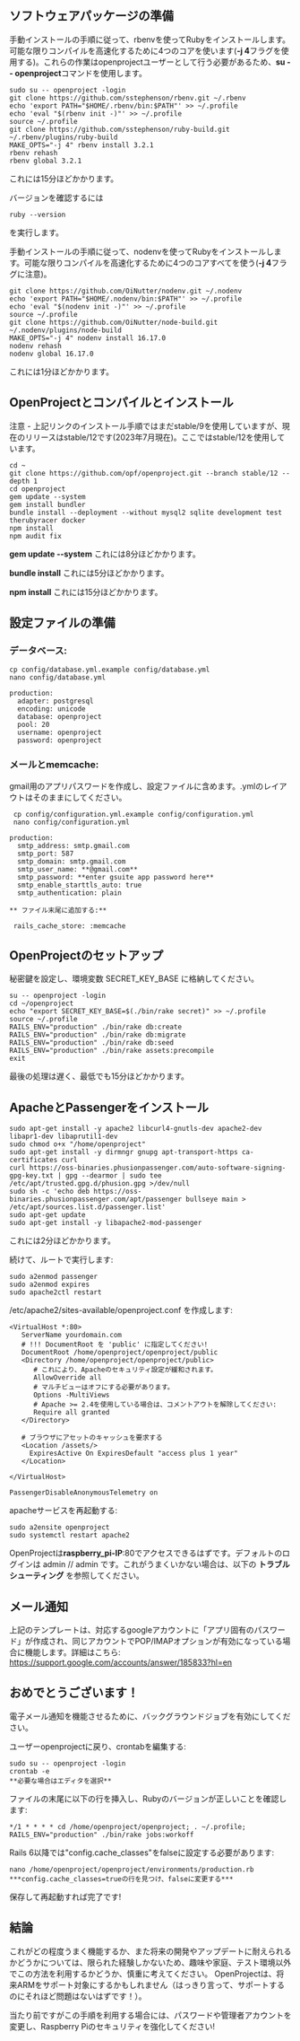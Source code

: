 ## ソフトウェアパッケージの準備

手動インストールの手順に従って、rbenvを使ってRubyをインストールします。可能な限りコンパイルを高速化するために4つのコアを使います(**-j 4**フラグを使用する)。これらの作業はopenprojectユーザーとして行う必要があるため、**su -- openproject**コマンドを使用します。  

```
sudo su -- openproject -login
git clone https://github.com/sstephenson/rbenv.git ~/.rbenv
echo 'export PATH="$HOME/.rbenv/bin:$PATH"' >> ~/.profile
echo 'eval "$(rbenv init -)"' >> ~/.profile
source ~/.profile
git clone https://github.com/sstephenson/ruby-build.git ~/.rbenv/plugins/ruby-build
MAKE_OPTS="-j 4" rbenv install 3.2.1
rbenv rehash
rbenv global 3.2.1

```
これには15分ほどかかります。 

バージョンを確認するには
```
ruby --version
```
を実行します。

手動インストールの手順に従って、nodenvを使ってRubyをインストールします。可能な限りコンパイルを高速化するために4つのコアすべてを使う(**-j 4**フラグに注意)。

```
git clone https://github.com/OiNutter/nodenv.git ~/.nodenv
echo 'export PATH="$HOME/.nodenv/bin:$PATH"' >> ~/.profile
echo 'eval "$(nodenv init -)"' >> ~/.profile
source ~/.profile
git clone https://github.com/OiNutter/node-build.git ~/.nodenv/plugins/node-build
MAKE_OPTS="-j 4" nodenv install 16.17.0
nodenv rehash
nodenv global 16.17.0
```

これには1分ほどかかります。 

## OpenProjectとコンパイルとインストール

注意 - 上記リンクのインストール手順ではまだstable/9を使用していますが、現在のリリースはstable/12です(2023年7月現在)。ここではstable/12を使用しています。

```
cd ~
git clone https://github.com/opf/openproject.git --branch stable/12 --depth 1
cd openproject
gem update --system 
gem install bundler
bundle install --deployment --without mysql2 sqlite development test therubyracer docker 
npm install
npm audit fix
```

**gem update --system** これには8分ほどかかります。 

**bundle install** これには5分ほどかかります。 

**npm install** これには15分ほどかかります。 


## 設定ファイルの準備

### データベース:
```
cp config/database.yml.example config/database.yml
nano config/database.yml
```
```
production:
  adapter: postgresql
  encoding: unicode
  database: openproject
  pool: 20
  username: openproject
  password: openproject
```
  
### メールとmemcache:
 
gmail用のアプリパスワードを作成し、設定ファイルに含めます。.ymlのレイアウトはそのままにしてください。
```
 cp config/configuration.yml.example config/configuration.yml
 nano config/configuration.yml
```
```
production:                          
  smtp_address: smtp.gmail.com
  smtp_port: 587
  smtp_domain: smtp.gmail.com
  smtp_user_name: **@gmail.com**
  smtp_password: **enter gsuite app password here**
  smtp_enable_starttls_auto: true
  smtp_authentication: plain
  
** ファイル末尾に追加する:**
 
 rails_cache_store: :memcache
```


  
## OpenProjectのセットアップ
秘密鍵を設定し、環境変数 SECRET_KEY_BASE に格納してください。

```
su -- openproject -login
cd ~/openproject
echo "export SECRET_KEY_BASE=$(./bin/rake secret)" >> ~/.profile
source ~/.profile
RAILS_ENV="production" ./bin/rake db:create
RAILS_ENV="production" ./bin/rake db:migrate
RAILS_ENV="production" ./bin/rake db:seed
RAILS_ENV="production" ./bin/rake assets:precompile
exit
```
最後の処理は遅く、最低でも15分ほどかかります。

## ApacheとPassengerをインストール

```
sudo apt-get install -y apache2 libcurl4-gnutls-dev apache2-dev libapr1-dev libaprutil1-dev
sudo chmod o+x "/home/openproject"
sudo apt-get install -y dirmngr gnupg apt-transport-https ca-certificates curl
curl https://oss-binaries.phusionpassenger.com/auto-software-signing-gpg-key.txt | gpg --dearmor | sudo tee /etc/apt/trusted.gpg.d/phusion.gpg >/dev/null
sudo sh -c 'echo deb https://oss-binaries.phusionpassenger.com/apt/passenger bullseye main > /etc/apt/sources.list.d/passenger.list'
sudo apt-get update
sudo apt-get install -y libapache2-mod-passenger
```
これには2分ほどかかります。

続けて、ルートで実行します:
```
sudo a2enmod passenger
sudo a2enmod expires
sudo apache2ctl restart
```

/etc/apache2/sites-available/openproject.conf を作成します:
```
<VirtualHost *:80>
   ServerName yourdomain.com
   # !!! DocumentRoot を 'public' に指定してください!
   DocumentRoot /home/openproject/openproject/public
   <Directory /home/openproject/openproject/public>
      # これにより、Apacheのセキュリティ設定が緩和されます。
      AllowOverride all
      # マルチビューはオフにする必要があります。
      Options -MultiViews
      # Apache >= 2.4を使用している場合は、コメントアウトを解除してください:
      Require all granted
   </Directory>

   # ブラウザにアセットのキャッシュを要求する
   <Location /assets/>
     ExpiresActive On ExpiresDefault "access plus 1 year"
   </Location>

</VirtualHost>

PassengerDisableAnonymousTelemetry on
```


apacheサービスを再起動する: 

```
sudo a2ensite openproject
sudo systemctl restart apache2
```


OpenProjectは**raspberry_pi-IP**:80でアクセスできるはずです。デフォルトのログインは admin // admin です。これがうまくいかない場合は、以下の **トラブルシューティング** を参照してください。

## メール通知

上記のテンプレートは、対応するgoogleアカウントに「アプリ固有のパスワード」が作成され、同じアカウントでPOP/IMAPオプションが有効になっている場合に機能します。詳細はこちら: https://support.google.com/accounts/answer/185833?hl=en

## おめでとうございます！


電子メール通知を機能させるために、バックグラウンドジョブを有効にしてください。

ユーザーopenprojectに戻り、crontabを編集する:

```
sudo su -- openproject -login
crontab -e 
**必要な場合はエディタを選択**
```

ファイルの末尾に以下の行を挿入し、Rubyのバージョンが正しいことを確認します:

```
*/1 * * * * cd /home/openproject/openproject; . ~/.profile; RAILS_ENV="production" ./bin/rake jobs:workoff
```
Rails 6以降では"config.cache_classes"をfalseに設定する必要があります:

```
nano /home/openproject/openproject/environments/production.rb
***config.cache_classes=trueの行を見つけ、falseに変更する***
```

保存して再起動すれば完了です!

## 結論

これがどの程度うまく機能するか、また将来の開発やアップデートに耐えられるかどうかについては、限られた経験しかないため、趣味や家庭、テスト環境以外でこの方法を利用するかどうか、慎重に考えてください。
OpenProjectは、将来ARMをサポート対象にするかもしれません（はっきり言って、サポートするのにそれほど問題はないはずです！）。

当たり前ですがこの手順を利用する場合には、パスワードや管理者アカウントを変更し、Raspberry Piのセキュリティを強化してください!

